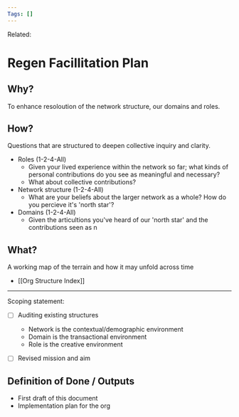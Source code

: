 ```yaml
---
Tags: []
---
```

Related: 
# Regen Facillitation Plan

## Why?
To enhance resoloution of the network structure, our domains and roles.

## How?
Questions that are structured to deepen collective inquiry and clarity. 

- Roles (1-2-4-All)
	- Given your lived experience within the network so far; what kinds of personal contributions do you see as meaningful and necessary? 
	- What about collective contributions?
- Network structure (1-2-4-All) 
	- What are your beliefs about the larger network as a whole? How do you percieve it's 'north star'?
- Domains (1-2-4-All) 
	- Given the articultions you've heard of our 'north star' and the contributions seen as n 

## What?
A working map of the terrain and how it may unfold across time
- [[Org Structure Index]]



---

Scoping statement:
- [ ] Auditing existing structures
	- Network is the contextual/demographic environment
	- Domain is the transactional environment
	- Role is the creative environment
- [ ] Revised mission and aim




## Definition of Done / Outputs
- First draft of this document
- Implementation plan for the org